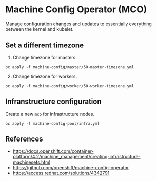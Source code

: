 # Machine Config Operator (MCO)

Manage configuration changes and updates to essentially everything between the kernel and kubelet.

## Set a different timezone

1. Change timezone for masters.

```
oc apply -f machine-config/master/50-master-timezone.yml
```

2. Change timezone for workers.

```
oc apply -f machine-config/worker/50-worker-timezone.yml
```

## Infranstructure configuration

Create a new `mcp` for infrastructure nodes.

```
oc apply -f machine-config-pool/infra.yml
```

## References

- https://docs.openshift.com/container-platform/4.2/machine_management/creating-infrastructure-machinesets.html
- https://github.com/openshift/machine-config-operator
- https://access.redhat.com/solutions/4342791
